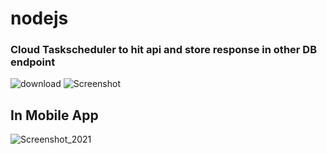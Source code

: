 # nodejs
### Cloud Taskscheduler to hit api and store response in other DB endpoint

![download](https://user-images.githubusercontent.com/10104522/138728213-fc1b36df-ff52-4cf2-bf20-b15a04f83e60.png)
![Screenshot](https://user-images.githubusercontent.com/10104522/138723962-7333319a-d16c-412c-9a02-6ef26d1f304e.png)

## In Mobile App

![Screenshot_2021](https://user-images.githubusercontent.com/10104522/138728959-a9a6e357-d5c2-470d-bad1-862f1d78e42d.png)
